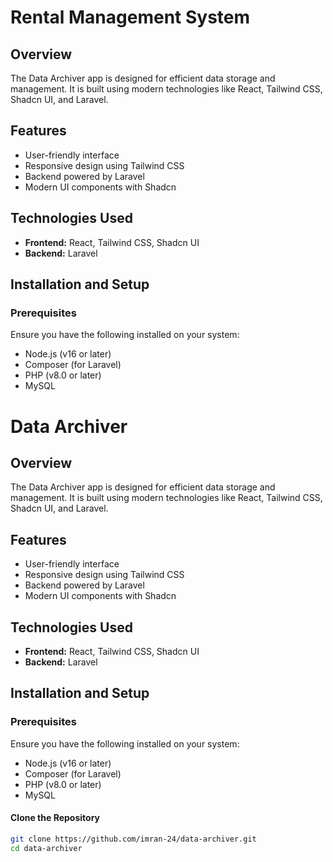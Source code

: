 

# Rental Management System

## Overview
The Data Archiver app is designed for efficient data storage and management. It is built using modern technologies like React, Tailwind CSS, Shadcn UI, and Laravel.

## Features
<ul>
  <li>User-friendly interface</li>
  <li>Responsive design using Tailwind CSS</li>
  <li>Backend powered by Laravel</li>
  <li>Modern UI components with Shadcn</li>
</ul>

## Technologies Used
<ul>
  <li><strong>Frontend:</strong> React, Tailwind CSS, Shadcn UI</li>
  <li><strong>Backend:</strong> Laravel</li>
</ul>

## Installation and Setup

### Prerequisites
Ensure you have the following installed on your system:
<ul>
  <li>Node.js (v16 or later)</li>
  <li>Composer (for Laravel)</li>
  <li>PHP (v8.0 or later)</li>
  <li>MySQL</li>
</ul>


# Data Archiver

## Overview
The Data Archiver app is designed for efficient data storage and management. It is built using modern technologies like React, Tailwind CSS, Shadcn UI, and Laravel.

## Features
<ul>
  <li>User-friendly interface</li>
  <li>Responsive design using Tailwind CSS</li>
  <li>Backend powered by Laravel</li>
  <li>Modern UI components with Shadcn</li>
</ul>

## Technologies Used
<ul>
  <li><strong>Frontend:</strong> React, Tailwind CSS, Shadcn UI</li>
  <li><strong>Backend:</strong> Laravel</li>
</ul>

## Installation and Setup

### Prerequisites
Ensure you have the following installed on your system:
<ul>
  <li>Node.js (v16 or later)</li>
  <li>Composer (for Laravel)</li>
  <li>PHP (v8.0 or later)</li>
  <li>MySQL</li>
</ul>

#### Clone the Repository
```bash
git clone https://github.com/imran-24/data-archiver.git
cd data-archiver
